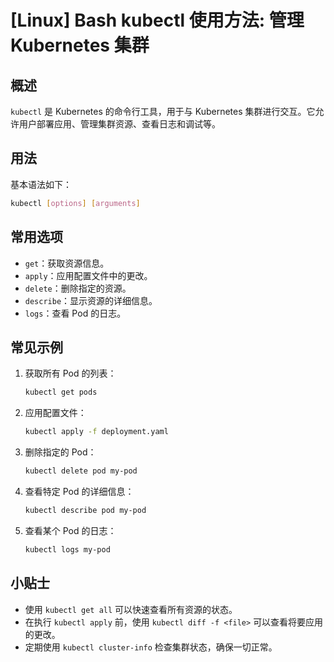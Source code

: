 # [Linux] Bash kubectl 使用方法: 管理 Kubernetes 集群

## 概述
`kubectl` 是 Kubernetes 的命令行工具，用于与 Kubernetes 集群进行交互。它允许用户部署应用、管理集群资源、查看日志和调试等。

## 用法
基本语法如下：
```bash
kubectl [options] [arguments]
```

## 常用选项
- `get`：获取资源信息。
- `apply`：应用配置文件中的更改。
- `delete`：删除指定的资源。
- `describe`：显示资源的详细信息。
- `logs`：查看 Pod 的日志。

## 常见示例
1. 获取所有 Pod 的列表：
   ```bash
   kubectl get pods
   ```

2. 应用配置文件：
   ```bash
   kubectl apply -f deployment.yaml
   ```

3. 删除指定的 Pod：
   ```bash
   kubectl delete pod my-pod
   ```

4. 查看特定 Pod 的详细信息：
   ```bash
   kubectl describe pod my-pod
   ```

5. 查看某个 Pod 的日志：
   ```bash
   kubectl logs my-pod
   ```

## 小贴士
- 使用 `kubectl get all` 可以快速查看所有资源的状态。
- 在执行 `kubectl apply` 前，使用 `kubectl diff -f <file>` 可以查看将要应用的更改。
- 定期使用 `kubectl cluster-info` 检查集群状态，确保一切正常。
